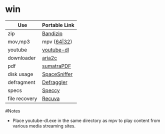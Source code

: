 # win

Use | Portable Link
--- | ------------- 
zip | [Bandizip](http://ca-dl.bandisoft.com/bandizip/BANDIZIP-PORTABLE-EN.ZIP)
mov,mp3 | mpv ([64](https://mpv.srsfckn.biz/mpv-x86_64-20160118.7z)\|[32](https://mpv.srsfckn.biz/mpv-i686-20160118.7z))
youtube | [youtube-dl](https://yt-dl.org/latest/youtube-dl.exe)
downloader | [aria2c](https://github.com/tatsuhiro-t/aria2/releases/download/release-1.20.0/aria2-1.20.0-win-32bit-build1.zip)
pdf | [sumatraPDF](https://kjkpub.s3.amazonaws.com/sumatrapdf/rel/SumatraPDF-3.1.1.zip)
disk usage | [SpaceSniffer](http://www.uderzo.it/main_products/space_sniffer/files/spacesniffer_1_2_0_2.zip)
defragment | [Defraggler](https://www.piriform.com/defraggler/download/portable/downloadfile)
specs | [Speccy](https://www.piriform.com/speccy/download/portable/downloadfile)
file recovery | [Recuva](https://www.piriform.com/recuva/download/portable/downloadfile)

#Notes
- Place youtube-dl.exe in the same directory as mpv to play content from various media streaming sites.
